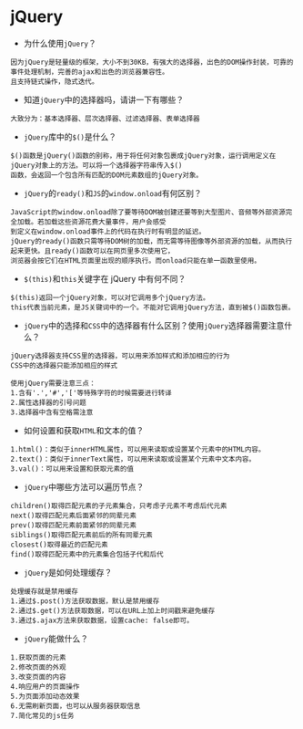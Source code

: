 # jQuery

- 为什么使用`jQuery`？

```
因为jQuery是轻量级的框架，大小不到30KB，有强大的选择器，出色的DOM操作封装，可靠的事件处理机制，完善的ajax和出色的浏览器兼容性。
且支持链式操作，隐式迭代。
```

- 知道`jQuery`中的选择器吗，请讲一下有哪些？

```
大致分为：基本选择器、层次选择器、过滤选择器、表单选择器
```

- `jQuery`库中的`$()`是什么？

```
$()函数是jQuery()函数的别称，用于将任何对象包裹成jQuery对象，运行调用定义在jQuery对象上的方法。可以将一个选择器字符串传入$()
函数，会返回一个包含所有匹配的DOM元素数组的jQuery对象。
```

- `jQuery`的`ready()`和`JS`的`window.onload`有何区别？

```
JavaScript的window.onload除了要等待DOM被创建还要等到大型图片、音频等外部资源完全加载。若加载这些资源花费大量事件，用户会感受
到定义在window.onload事件上的代码在执行时有明显的延迟。
jQuery的ready()函数只需等待DOM树的加载，而无需等待图像等外部资源的加载，从而执行起来更快。且ready()函数可以在网页里多次使用它，
浏览器会按它们在HTML页面里出现的顺序执行。而onload只能在单一函数里使用。
```

- `$(this)`和`this`关键字在 jQuery 中有何不同？

```
$(this)返回一个jQuery对象，可以对它调用多个jQuery方法。
this代表当前元素，是JS关键词中的一个。不能对它调用jQuery方法，直到被$()函数包裹。
```

- `jQuery`中的选择和`CSS`中的选择器有什么区别？使用`jQuery`选择器需要注意什么？

```
jQuery选择器支持CSS里的选择器，可以用来添加样式和添加相应的行为
CSS中的选择器只能添加相应的样式

使用jQuery需要注意三点：
1.含有'.','#','['等特殊字符的时候需要进行转译
2.属性选择器的引号问题
3.选择器中含有空格需注意
```

- 如何设置和获取`HTML`和文本的值？

```
1.html()：类似于innerHTML属性，可以用来读取或设置某个元素中的HTML内容。
2.text()：类似于innerText属性，可以用来读取或设置某个元素中文本内容。
3.val()：可以用来设置和获取元素的值
```

- `jQuery`中哪些方法可以遍历节点？

```
children()取得匹配元素的子元素集合，只考虑子元素不考虑后代元素
next()取得匹配元素后面紧邻的同辈元素
prev()取得匹配元素前面紧邻的同辈元素
siblings()取得匹配元素前后的所有同辈元素
closest()取得最近的匹配元素
find()取得匹配元素中的元素集合包括子代和后代
```

- `jQuery`是如何处理缓存？

```
处理缓存就是禁用缓存
1.通过$.post()方法获取数据，默认是禁用缓存
2.通过$.get()方法获取数据，可以在URL上加上时间戳来避免缓存
3.通过$.ajax方法来获取数据，设置cache: false即可。
```

- `jQuery`能做什么？

```
1.获取页面的元素
2.修改页面的外观
3.改变页面的内容
4.响应用户的页面操作
5.为页面添加动态效果
6.无需刷新页面，也可以从服务器获取信息
7.简化常见的js任务
```
